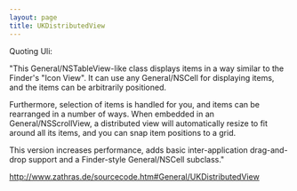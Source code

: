 ```yaml
---
layout: page
title: UKDistributedView
---
```




Quoting Uli: 

"This General/NSTableView-like class displays items in a way similar to the Finder's "Icon View". It can use any General/NSCell for displaying items, and the items can be arbitrarily positioned. 

Furthermore, selection of items is handled for you, and items can be rearranged in a number of ways. When embedded in an General/NSScrollView, a distributed view will automatically resize to fit around all its items, and you can snap item positions to a grid. 

This version increases performance, adds basic inter-application drag-and-drop support and a Finder-style General/NSCell subclass."

http://www.zathras.de/sourcecode.htm#General/UKDistributedView
